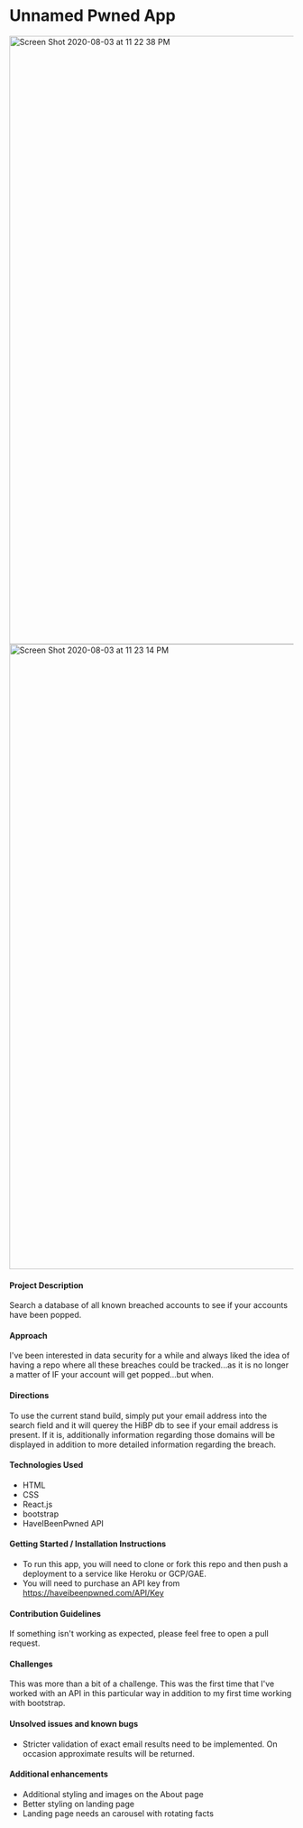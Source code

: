 # Unnamed Pwned App
<img width="1078" alt="Screen Shot 2020-08-03 at 11 22 38 PM" src="https://user-images.githubusercontent.com/29113711/89249511-585b7200-d5e0-11ea-86dd-55cdae468856.png">

<img width="1108" alt="Screen Shot 2020-08-03 at 11 23 14 PM" src="https://user-images.githubusercontent.com/29113711/89249569-80e36c00-d5e0-11ea-85da-66d3bb7ed886.png">




#### Project Description

Search a database of all known breached accounts to see if your accounts have been popped.

#### Approach

I've been interested in data security for a while and always liked the idea of having a repo where all these breaches could be tracked...as it is no longer a matter of IF your account will get popped...but when.

#### Directions

To use the current stand build, simply put your email address into the search field and it will querey the HiBP db to see if your email address is present. If it is, additionally information regarding those domains will be displayed in addition to more detailed information regarding the breach.

#### Technologies Used

- HTML
- CSS
- React.js
- bootstrap
- HaveIBeenPwned API

#### Getting Started / Installation Instructions

- To run this app, you will need to clone or fork this repo and then push a deployment to a service like Heroku or GCP/GAE.
- You will need to purchase an API key from https://haveibeenpwned.com/API/Key

#### Contribution Guidelines

If something isn't working as expected, please feel free to open a pull request.

#### Challenges

This was more than a bit of a challenge. This was the first time that I've worked with an API in this particular way in addition to my first time working with bootstrap.

#### Unsolved issues and known bugs

- Stricter validation of exact email results need to be implemented. On occasion approximate results will be returned.

#### Additional enhancements

- Additional styling and images on the About page
- Better styling on landing page
- Landing page needs an carousel with rotating facts
